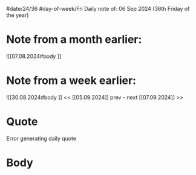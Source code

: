 
#date/24/36
#day-of-week/Fri
Daily note of: 06 Sep 2024 (36th Friday of the year)

# Note from a month earlier:
![[07.08.2024#body ]]

# Note from a week earlier:
![[30.08.2024#body ]]
 << [[05.09.2024]] prev - next [[07.09.2024]] >>
# Quote

Error generating daily quote
# Body

